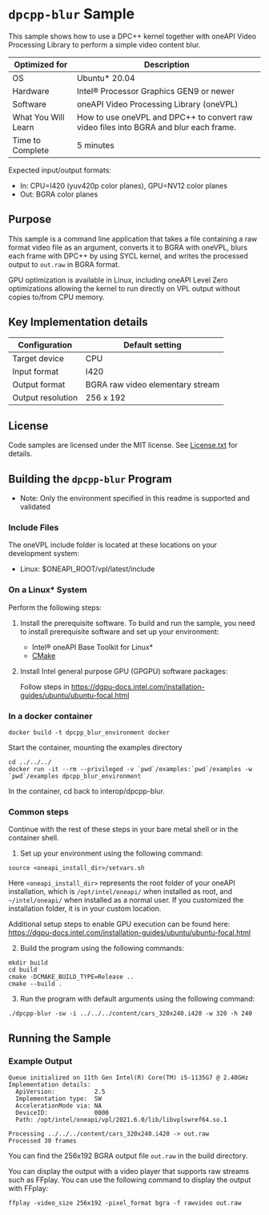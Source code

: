 # `dpcpp-blur` Sample

This sample shows how to use a DPC++ kernel together with
oneAPI Video Processing Library to perform a simple video content blur.

| Optimized for    | Description
|----------------- | ----------------------------------------
| OS               | Ubuntu* 20.04
| Hardware         | Intel® Processor Graphics GEN9 or newer
| Software         | oneAPI Video Processing Library (oneVPL)
| What You Will Learn | How to use oneVPL and DPC++ to convert raw video files into BGRA and blur each frame.
| Time to Complete | 5 minutes

Expected input/output formats:
* In: CPU=I420 (yuv420p color planes), GPU=NV12 color planes
* Out: BGRA color planes

## Purpose

This sample is a command line application that takes a file containing a raw
format video file as an argument, converts it to BGRA with oneVPL, blurs each frame with DPC++ by using SYCL kernel,
and writes the processed output to `out.raw` in BGRA format.

GPU optimization is available in Linux, including oneAPI Level Zero optimizations allowing the kernel to run 
directly on VPL output without copies to/from CPU memory.

## Key Implementation details

| Configuration     | Default setting
| ----------------- | ----------------------------------
| Target device     | CPU
| Input format      | I420
| Output format     | BGRA raw video elementary stream
| Output resolution | 256 x 192


## License

Code samples are licensed under the MIT license. See
[License.txt](https://github.com/oneapi-src/oneAPI-samples/blob/master/License.txt) for details.


## Building the `dpcpp-blur` Program

- Note: Only the environment specified in this readme is supported and validated

### Include Files
The oneVPL include folder is located at these locations on your development system:
 - Linux: $ONEAPI_ROOT/vpl/latest/include

### On a Linux* System

Perform the following steps:

1. Install the prerequisite software. To build and run the sample, you need to
   install prerequisite software and set up your environment:

   - Intel® oneAPI Base Toolkit for Linux*
   - [CMake](https://cmake.org)

2. Install Intel general purpose GPU (GPGPU) software packages:

   Follow steps in 
   https://dgpu-docs.intel.com/installation-guides/ubuntu/ubuntu-focal.html

### In a docker container

```
docker build -t dpcpp_blur_environment docker
```

Start the container, mounting the examples directory
```
cd ../../../
docker run -it --rm --privileged -v `pwd`/examples:`pwd`/examples -w `pwd`/examples dpcpp_blur_environment
```
In the container, cd back to interop/dpcpp-blur.


### Common steps
Continue with the rest of these steps in your bare metal shell or in the container shell.

1. Set up your environment using the following command:

```
source <oneapi_install_dir>/setvars.sh
```

Here `<oneapi_install_dir>` represents the root folder of your oneAPI
installation, which is `/opt/intel/oneapi/` when installed as root, and
`~/intel/oneapi/` when installed as a normal user.  If you customized the
installation folder, it is in your custom location.

Additional setup steps to enable GPU execution can be found here:
https://dgpu-docs.intel.com/installation-guides/ubuntu/ubuntu-focal.html

2. Build the program using the following commands:

```
mkdir build
cd build
cmake -DCMAKE_BUILD_TYPE=Release ..
cmake --build .
```

3. Run the program with default arguments using the following command:
   
```
./dpcpp-blur -sw -i ../../../content/cars_320x240.i420 -w 320 -h 240
```


## Running the Sample

### Example Output

```
Queue initialized on 11th Gen Intel(R) Core(TM) i5-1135G7 @ 2.40GHz
Implementation details:
  ApiVersion:           2.5  
  Implementation type:  SW
  AccelerationMode via: NA 
  DeviceID:             0000 
  Path: /opt/intel/oneapi/vpl/2021.6.0/lib/libvplswref64.so.1

Processing ../../../content/cars_320x240.i420 -> out.raw
Processed 30 frames
```

You can find the 256x192 BGRA output file ``out.raw`` in the build directory.

You can display the output with a video player that supports raw streams such as
FFplay. You can use the following command to display the output with FFplay:

```
ffplay -video_size 256x192 -pixel_format bgra -f rawvideo out.raw
```

